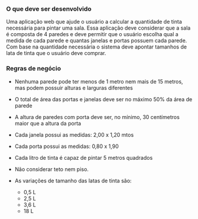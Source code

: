 ### O que deve ser desenvolvido
Uma aplicação web que ajude o usuário a calcular a quantidade de tinta necessária para pintar uma sala.
Essa aplicação deve considerar que a sala é composta de 4 paredes e deve permitir que o usuário escolha qual a medida de cada parede e quantas janelas e portas possuem cada parede.
Com base na quantidade necessária o sistema deve apontar tamanhos de lata de tinta que o usuário deve comprar.




### Regras de negócio

- Nenhuma parede pode ter menos de 1 metro nem mais de 15 metros, mas podem possuir alturas e larguras diferentes
- O total de área das portas e janelas deve ser no máximo 50% da área de parede
- A altura de paredes com porta deve ser, no mínimo, 30 centímetros maior que a altura da porta
- Cada janela possui as medidas: 2,00 x 1,20 mtos
- Cada porta possui as medidas: 0,80 x 1,90
- Cada litro de tinta é capaz de pintar 5 metros quadrados
- Não considerar teto nem piso.
- As variações de tamanho das latas de tinta são:

  - 0,5 L
  - 2,5 L
  - 3,6 L
  - 18 L